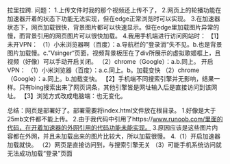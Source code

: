 拉里拉跨.
问题：
 1.上传文件时我的那个视频还上传不了，
 2.网页上的轮播功能在加速器开着的状态下功能无法实现，但在edge正常浏览时可以实现。
 3.在加速器状态下，网页加载很快，背景图片都可以快速显示。但在edge里加载图片异常的慢，而背景引用的网页图片可以很快加载。
 4.我用手机端进行访问网站时：
   【1】未开VPN：
        （1）小米浏览器啊（百度）：a.导航栏的”登录消“失不见。b.也是背景图片加载慢。c.”Vsinger“页面，视频背景板压在了div所展示的虚拟歌姬框上，且视频（好像）可以手动开启关闭。
        （2）chrome（Google）：a.b.同上。
        开启VPN：
        （1）小米浏览器（百度）：a.c.同上。b。加载变快
        （2）chrome（Google）：a.同上。b.加载变快。
   【2】手机端不同搜索引擎并无影响，结果一样。只有bing搜索出来了网页词条，其他引擎皆是网址输入后是直接访问到该网址。
   【3】浏览方式改成电脑端：也无变化。
   
   
总结：网页是部署好了。部署需要将index.html文件放在根目录。
 1.好像是大于25mb文件都不能上传。
 2.由于我代码中引用了https://www.runoob.com/里面的代码，在开着加速器的外网引用的代码功能未能实现。
 3.原因应该是这些图片内容都在外网，并且未加载出来的图片比较大，所以加载很慢。
 4.（1）开启加速器加载就快。
   （2）网页是直接访问到，与搜索引擎无关
   （3）可能手机系统访问就无法成功加载“登录”页面    

   
